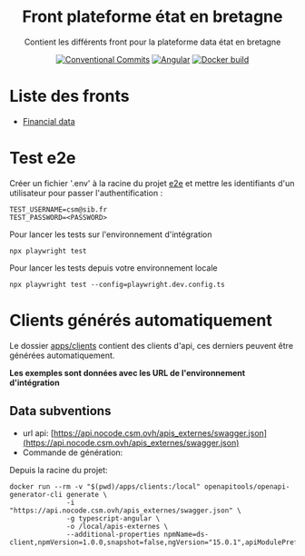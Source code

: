 <h1 align="center" style="border-bottom: none">
    <div>
        Front plateforme état en bretagne
    </div>
</h1>

<p align="center">
    Contient les différents front pour la plateforme data état en bretagne<br/>
</p>

<div align="center">
 
[![Conventional Commits](https://img.shields.io/badge/Conventional%20Commits-1.0.0-green.svg)](https://conventionalcommits.org)
[![Angular](https://img.shields.io/badge/angular-14-blue)](https://angular.io/)
[![Docker build](https://img.shields.io/badge/docker-automated-informational)](https://docs.docker.com/compose/)

</div>


# Liste des fronts

* [Financial data](./apps/financial-data/README.md)

# Test e2e

Créer un fichier '.env' à la racine du projet [e2e](./e2e) et mettre les identifiants d'un utilisateur pour passer l'authentification :  

```
TEST_USERNAME=csm@sib.fr
TEST_PASSWORD=<PASSWORD>
```

Pour lancer les tests sur l'environnement d'intégration
```
npx playwright test
```

Pour lancer les tests depuis votre environnement locale
```
npx playwright test --config=playwright.dev.config.ts
```

# Clients générés automatiquement

Le dossier [apps/clients](./apps/clients/) contient des clients d'api, ces derniers peuvent être générées automatiquement.

**Les exemples sont données avec les URL de l'environnement d'intégration**

## Data subventions

 - url api: [https://api.nocode.csm.ovh/apis_externes/swagger.json](https://api.nocode.csm.ovh/apis_externes/swagger.json)
 - Commande de génération:

Depuis la racine du projet: 
```
docker run --rm -v "$(pwd)/apps/clients:/local" openapitools/openapi-generator-cli generate \
              -i "https://api.nocode.csm.ovh/apis_externes/swagger.json" \
              -g typescript-angular \
              -o /local/apis-externes \
              --additional-properties npmName=ds-client,npmVersion=1.0.0,snapshot=false,ngVersion="15.0.1",apiModulePrefix=ae,configurationPrefix=ae
```